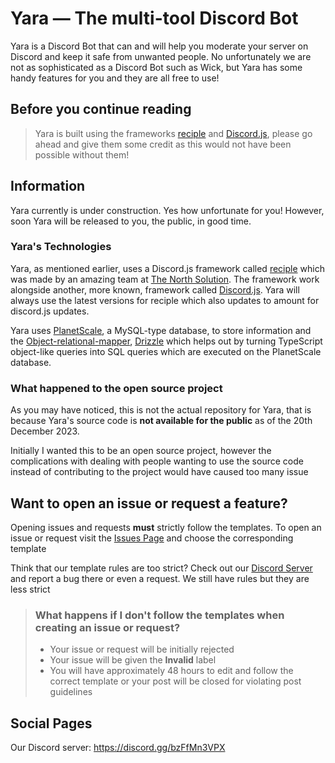 # Yara — The multi-tool Discord Bot

Yara is a Discord Bot that can and will help you moderate your server on Discord and keep it safe from unwanted people. No unfortunately we are not as sophisticated as a Discord Bot such as Wick, but Yara has some handy features for you and they are all free to use!

## Before you continue reading

> Yara is built using the frameworks [reciple](https://github.com/thenorthsolution/Reciple) and [Discord.js](https://github.com/discordjs/discord.js), please go ahead and give them some credit as this would not have been possible without them!

## Information

Yara currently is under construction. Yes how unfortunate for you! However, soon Yara will be released to you, the public, in good time.

### Yara's Technologies

Yara, as mentioned earlier, uses a Discord.js framework called [reciple](https://github.com/thenorthsolution/Reciple) which was made by an amazing team at [The North Solution](https://www.thenorthsolution.com). The framework work alongside another, more known, framework called [Discord.js](https://github.com/discordjs/discord.js). Yara will always use the latest versions for reciple which also updates to amount for discord.js updates.

Yara uses [PlanetScale](https://planetscale.com), a MySQL-type database, to store information and the [Object-relational-mapper](https://en.wikipedia.org/wiki/Object–relational_mapping), [Drizzle](https://orm.drizzle.team) which helps out by turning TypeScript object-like queries into SQL queries which are executed on the PlanetScale database.

### What happened to the open source project

As you may have noticed, this is not the actual repository for Yara, that is because Yara's source code is **not available for the public** as of the 20th December 2023.

Initially I wanted this to be an open source project, however the complications with dealing with people wanting to use the source code instead of contributing to the project would have caused too many issue

## Want to open an issue or request a feature?

Opening issues and requests **must** strictly follow the templates. To open an issue or request visit the [Issues Page](https://github.com/PAdventures/Yara/issues/new/choose) and choose the corresponding template

Think that our template rules are too strict? Check out our [Discord Server](https://github.com/PAdventures/Yara/blob/main/README.md#social-pages) and report a bug there or even a request. We still have rules but they are less strict

> ### What happens if I don't follow the templates when creating an issue or request?
>
> - Your issue or request will be initially rejected
> - Your issue will be given the **Invalid** label
> - You will have approximately 48 hours to edit and follow the correct template or your post will be closed for violating post guidelines

## Social Pages

Our Discord server: <https://discord.gg/bzFfMn3VPX>
